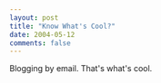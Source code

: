 ```yaml
---
layout: post
title: "Know What's Cool?"
date: 2004-05-12
comments: false
---
```

Blogging by email. That's what's cool.

